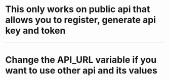 # This only works on public api that allows you to register, generate api key and token

---

# Change the API_URL variable if you want to use other api and its values
